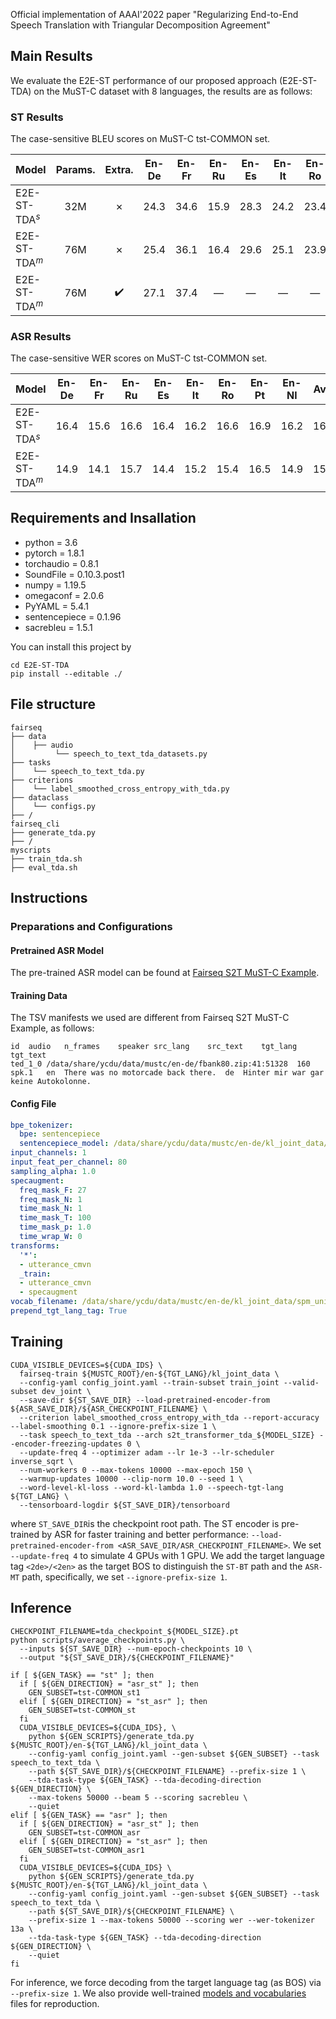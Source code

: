 Official implementation of AAAI'2022 paper "Regularizing End-to-End Speech Translation with Triangular Decomposition Agreement"

## Main Results

We evaluate the E2E-ST performance of our proposed approach (E2E-ST-TDA) on the MuST-C dataset with 8 languages, the results are as follows:

### ST Results
The case-sensitive BLEU scores on MuST-C tst-COMMON set. 

| Model          | Params. | Extra. | En-De | En-Fr | En-Ru | En-Es | En-It | En-Ro | En-Pt | En-Nl | Avg. |
| :------------- | :-----: | :----: | :---: | :---: | :---: | :---: | :---: | :---: | :---: | :---: | :--: |
| E2E-ST-TDA$^s$ |   32M   |   ✗    | 24.3  | 34.6  | 15.9  | 28.3  | 24.2  | 23.4  | 30.3  | 28.7  | 26.2 |
| E2E-ST-TDA$^m$ |   76M   |   ✗    | 25.4  | 36.1  | 16.4  | 29.6  | 25.1  | 23.9  | 31.1  | 29.6  | 27.2 |
| E2E-ST-TDA$^m$ |   76M   |   ✔️    | 27.1  | 37.4  |   —   |   —   |   —   |   —   |   —   |   —   |  —   |

### ASR Results

The case-sensitive WER scores on MuST-C tst-COMMON set. 

| Model          | En-De | En-Fr | En-Ru | En-Es | En-It | En-Ro | En-Pt | En-Nl | Avg. |
| :------------- | :---: | :---: | :---: | :---: | :---: | :---: | :---: | :---: | :--: |
| E2E-ST-TDA$^s$ | 16.4  | 15.6  | 16.6  | 16.4  | 16.2  | 16.6  | 16.9  | 16.2  | 16.4 |
| E2E-ST-TDA$^m$ | 14.9  | 14.1  | 15.7  | 14.4  | 15.2  | 15.4  | 16.5  | 14.9  | 15.1 |

## Requirements and Insallation

* python = 3.6
* pytorch = 1.8.1
* torchaudio = 0.8.1
* SoundFile = 0.10.3.post1
* numpy = 1.19.5
* omegaconf = 2.0.6
* PyYAML = 5.4.1
* sentencepiece = 0.1.96
* sacrebleu = 1.5.1

You can install this project by
```shell
cd E2E-ST-TDA
pip install --editable ./
```

## File structure

```text
fairseq
├── data
│    ├── audio
│         └── speech_to_text_tda_datasets.py
├── tasks
│    └── speech_to_text_tda.py
├── criterions
│    └── label_smoothed_cross_entropy_with_tda.py
├── dataclass
│    └── configs.py
├── /
fairseq_cli
├── generate_tda.py
├── /
myscripts
├── train_tda.sh
├── eval_tda.sh
```

## Instructions
### Preparations and Configurations
#### Pretrained ASR Model
The pre-trained ASR model can be found at [Fairseq S2T MuST-C Example](https://github.com/pytorch/fairseq/blob/main/examples/speech_to_text/docs/mustc_example.md).

#### Training Data

The TSV manifests we used are different from Fairseq S2T MuST-C Example, as follows:

``` tsv
id	audio	n_frames	speaker	src_lang	src_text	tgt_lang	tgt_text
ted_1_0	/data/share/ycdu/data/mustc/en-de/fbank80.zip:41:51328	160	spk.1	en	There was no motorcade back there.	de	Hinter mir war gar keine Autokolonne.
```

#### Config File

```yaml
bpe_tokenizer:
  bpe: sentencepiece
  sentencepiece_model: /data/share/ycdu/data/mustc/en-de/kl_joint_data/spm_unigram10000_joint.model
input_channels: 1
input_feat_per_channel: 80
sampling_alpha: 1.0
specaugment:
  freq_mask_F: 27
  freq_mask_N: 1
  time_mask_N: 1
  time_mask_T: 100
  time_mask_p: 1.0
  time_wrap_W: 0
transforms:
  '*':
  - utterance_cmvn
  _train:
  - utterance_cmvn
  - specaugment
vocab_filename: /data/share/ycdu/data/mustc/en-de/kl_joint_data/spm_unigram10000_joint.txt
prepend_tgt_lang_tag: True
```

## Training

```shell
CUDA_VISIBLE_DEVICES=${CUDA_IDS} \
  fairseq-train ${MUSTC_ROOT}/en-${TGT_LANG}/kl_joint_data \
  --config-yaml config_joint.yaml --train-subset train_joint --valid-subset dev_joint \
  --save-dir ${ST_SAVE_DIR} --load-pretrained-encoder-from ${ASR_SAVE_DIR}/${ASR_CHECKPOINT_FILENAME} \
  --criterion label_smoothed_cross_entropy_with_tda --report-accuracy --label-smoothing 0.1 --ignore-prefix-size 1 \
  --task speech_to_text_tda --arch s2t_transformer_tda_${MODEL_SIZE} --encoder-freezing-updates 0 \
  --update-freq 4 --optimizer adam --lr 1e-3 --lr-scheduler inverse_sqrt \
  --num-workers 0 --max-tokens 10000 --max-epoch 150 \
  --warmup-updates 10000 --clip-norm 10.0 --seed 1 \
  --word-level-kl-loss --word-kl-lambda 1.0 --speech-tgt-lang ${TGT_LANG} \
  --tensorboard-logdir ${ST_SAVE_DIR}/tensorboard 
```

where `ST_SAVE_DIR`is the checkpoint root path. The ST encoder is pre-trained by ASR for faster training and better performance: `--load-pretrained-encoder-from <ASR_SAVE_DIR/ASR_CHECKPOINT_FILENAME>`. We set `--update-freq 4` to simulate 4 GPUs with 1 GPU.  We add the target language tag `<2de>/<2en>` as the target BOS to distinguish the `ST-BT` path and the `ASR-MT` path, specifically, we set `--ignore-prefix-size 1`.

## Inference

```shell
CHECKPOINT_FILENAME=tda_checkpoint_${MODEL_SIZE}.pt
python scripts/average_checkpoints.py \
  --inputs ${ST_SAVE_DIR} --num-epoch-checkpoints 10 \
  --output "${ST_SAVE_DIR}/${CHECKPOINT_FILENAME}"

if [ ${GEN_TASK} == "st" ]; then
  if [ ${GEN_DIRECTION} = "asr_st" ]; then
    GEN_SUBSET=tst-COMMON_st1
  elif [ ${GEN_DIRECTION} = "st_asr" ]; then
    GEN_SUBSET=tst-COMMON_st
  fi
  CUDA_VISIBLE_DEVICES=${CUDA_IDS}, \
    python ${GEN_SCRIPTS}/generate_tda.py  ${MUSTC_ROOT}/en-${TGT_LANG}/kl_joint_data \
    --config-yaml config_joint.yaml --gen-subset ${GEN_SUBSET} --task speech_to_text_tda \
    --path ${ST_SAVE_DIR}/${CHECKPOINT_FILENAME} --prefix-size 1 \
    --tda-task-type ${GEN_TASK} --tda-decoding-direction ${GEN_DIRECTION} \
    --max-tokens 50000 --beam 5 --scoring sacrebleu \
    --quiet
elif [ ${GEN_TASK} == "asr" ]; then
  if [ ${GEN_DIRECTION} = "asr_st" ]; then
    GEN_SUBSET=tst-COMMON_asr
  elif [ ${GEN_DIRECTION} = "st_asr" ]; then
    GEN_SUBSET=tst-COMMON_asr1
  fi
  CUDA_VISIBLE_DEVICES=${CUDA_IDS} \
    python ${GEN_SCRIPTS}/generate_tda.py ${MUSTC_ROOT}/en-${TGT_LANG}/kl_joint_data \
    --config-yaml config_joint.yaml --gen-subset ${GEN_SUBSET} --task speech_to_text_tda \
    --path ${ST_SAVE_DIR}/${CHECKPOINT_FILENAME} \
    --prefix-size 1 --max-tokens 50000 --scoring wer --wer-tokenizer 13a \
    --tda-task-type ${GEN_TASK} --tda-decoding-direction ${GEN_DIRECTION} \
    --quiet
fi
```

 For inference, we force decoding from the target language tag (as BOS) via `--prefix-size 1`. We also provide well-trained [models and vocabularies](https://drive.google.com/drive/folders/1WDgue_Bm1HxRmpKVf_mAmz0rbdUKQMox?usp=sharing) files for reproduction.